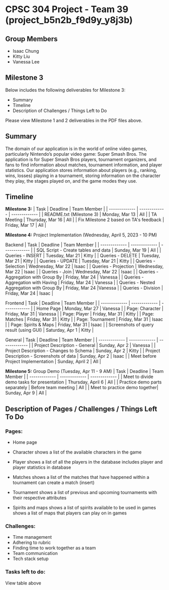 # CPSC 304 Project - Team 39 (project_b5n2b_f9d9y_y8j3b)

## Group Members
- Isaac Chung
- Kitty Liu
- Vanessa Lee

## Milestone 3
Below includes the following deliverables for Milestone 3:
- Summary
- Timeline
- Description of Challenges / Things Left to Do

Please view Milestone 1 and 2 deliverables in the PDF files above.

## Summary
The domain of our application is in the world of online video games, particularly Nintendo’s popular video game: Super Smash Bros. The application is for Super Smash Bros players, tournament organizers, and fans to find information about matches, tournament information, and  player statistics. Our application stores information about players (e.g., ranking, wins, losses) playing in a tournament, storing information on the character they play, the stages played on, and the game modes they use.

## Timeline

**Milestone 3:**
| Task          | Deadline      |  Team Member  |
| ------------- | ------------- | ------------- |
| README.txt (Milestone 3) | Monday, Mar 13 | All |
| TA Meeting | Thursday, Mar 16 | All |
| Fix Milestone 2 based on TA's feedback | Friday, Mar 17  | All |


**Milestone 4:** Project Implementation (Wednesday, April 5, 2023 - 10 PM)

Backend
| Task          | Deadline      |  Team Member  |
| ------------- | ------------- | ------------- |
| SQL Script - Create tables and data | Sunday, Mar 19 | All |
| Queries - INSERT  | Tuesday, Mar 21  | Kitty |
| Queries - DELETE | Tuesday, Mar 21 | Kitty  |
| Queries - UPDATE | Tuesday, Mar 21 | Kitty  |
| Queries - Selection | Wednesday, Mar 22 | Isaac  |
| Queries - Projection | Wednesday, Mar 22 | Isaac  |
| Queries - Join | Wednesday, Mar 22 | Isaac  |
| Queries - Aggregation with Group By | Friday, Mar 24 | Vanessa  |
| Queries - Aggregation with Having | Friday, Mar 24 | Vanessa  |
| Queries - Nested Aggregation with Group By | Friday, Mar 24 |Vanessa |
| Queries - Division | Friday, Mar 24 | Isaac  |

Frontend
| Task          | Deadline      |  Team Member  |
| ------------- | ------------- | ------------- |
| Home Page | Monday, Mar 27 | Vanessa |
| Page: Character | Friday, Mar 31  | Vanessa  |
| Page: Player | Friday, Mar 31 | Kitty |
| Page: Matches | Friday, Mar 31 | Kitty  |
| Page: Tournament | Friday, Mar 31  | Isaac |
| Page: Spirits & Maps  | Friday, Mar 31 | Isaac  |
| Screenshots of query result (using GUI) | Saturday, Apr 1 | Kitty  |

General
| Task          | Deadline      |  Team Member  |
| ------------- | ------------- | ------------- |
| Project Description - General  | Sunday, Apr 2 | Vanessa  |
| Project Description - Changes to Schema | Sunday, Apr 2 | Kitty  |
| Project Description - Screenshots of data  | Sunday, Apr 2 | Isaac |
| Meet before Project Implementation | Sunday, April 2 | All  |


**Milestone 5:** Group Demo (Tuesday, Apr 11 - 9 AM)
| Task          | Deadline      |  Team Member  |
| ------------- | ------------- | ------------- |
| Meet to divide demo tasks for presentation | Thursday, April 6 | All |
| Practice demo parts separately | Before team meeting | All |
| Meet to practice demo together| Sunday, Apr 9 | All |


## Description of Pages / Challenges / Things Left To Do

### Pages:

* Home page

* Character
shows a list of the available characters in the game

* Player
shows a list of all the players in the database
includes player and player statistics in database

* Matches
shows a list of the matches that have happened within a tournament
can create a match (insert)

* Tournament
shows a list of previous and upcoming tournaments with their respective attributes

* Spirits and maps
shows a list of spirits available to be used in games
shows a list of maps that players can play on in games

### Challenges:

* Time management
* Adhering to rubric 
* Finding time to work together as a team
* Team communication
* Tech stack setup

### Tasks left to do:

View table above
